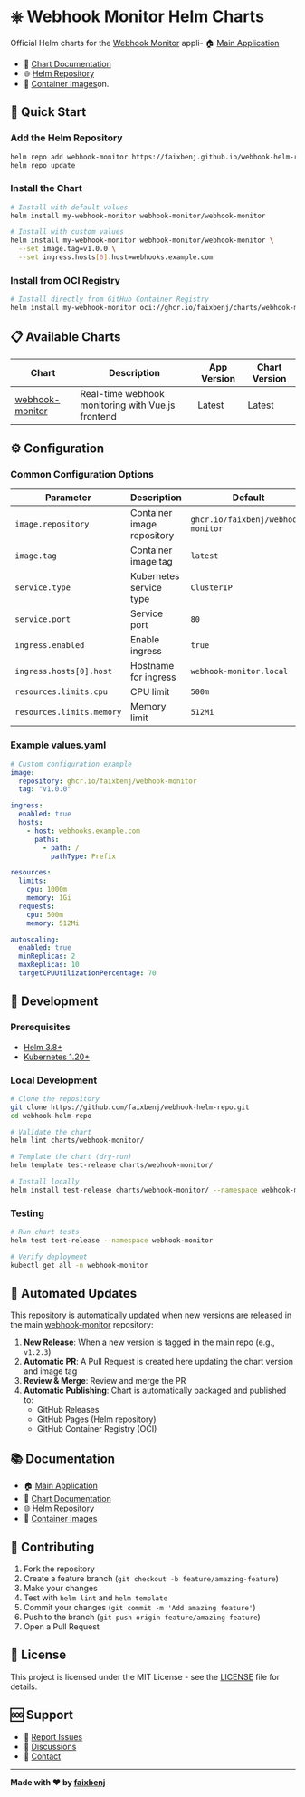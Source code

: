 # ⎈ Webhook Monitor Helm Charts

Official Helm charts for the [Webhook Monitor](https://github.com/faixbenj/webhook-monitor) appli- 🏠 [Main Application](https://github.com/faixbenj/webhook-monitor)
- 📜 [Chart Documentation](./charts/webhook-monitor/README.md)
- 🌐 [Helm Repository](https://faixbenj.github.io/webhook-helm-repo/)
- 🐳 [Container Images](https://github.com/faixbenj/webhook-monitor/pkgs/container/webhook-monitor)on.

## 🚀 Quick Start

### Add the Helm Repository

```bash
helm repo add webhook-monitor https://faixbenj.github.io/webhook-helm-repo/
helm repo update
```

### Install the Chart

```bash
# Install with default values
helm install my-webhook-monitor webhook-monitor/webhook-monitor

# Install with custom values
helm install my-webhook-monitor webhook-monitor/webhook-monitor \
  --set image.tag=v1.0.0 \
  --set ingress.hosts[0].host=webhooks.example.com
```

### Install from OCI Registry

```bash
# Install directly from GitHub Container Registry
helm install my-webhook-monitor oci://ghcr.io/faixbenj/charts/webhook-monitor --version 1.0.0
```

## 📋 Available Charts

| Chart | Description | App Version | Chart Version |
|-------|-------------|-------------|---------------|
| [webhook-monitor](./charts/webhook-monitor/) | Real-time webhook monitoring with Vue.js frontend | Latest | Latest |

## ⚙️ Configuration

### Common Configuration Options

| Parameter | Description | Default |
|-----------|-------------|---------|
| `image.repository` | Container image repository | `ghcr.io/faixbenj/webhook-monitor` |
| `image.tag` | Container image tag | `latest` |
| `service.type` | Kubernetes service type | `ClusterIP` |
| `service.port` | Service port | `80` |
| `ingress.enabled` | Enable ingress | `true` |
| `ingress.hosts[0].host` | Hostname for ingress | `webhook-monitor.local` |
| `resources.limits.cpu` | CPU limit | `500m` |
| `resources.limits.memory` | Memory limit | `512Mi` |

### Example values.yaml

```yaml
# Custom configuration example
image:
  repository: ghcr.io/faixbenj/webhook-monitor
  tag: "v1.0.0"

ingress:
  enabled: true
  hosts:
    - host: webhooks.example.com
      paths:
        - path: /
          pathType: Prefix

resources:
  limits:
    cpu: 1000m
    memory: 1Gi
  requests:
    cpu: 500m
    memory: 512Mi

autoscaling:
  enabled: true
  minReplicas: 2
  maxReplicas: 10
  targetCPUUtilizationPercentage: 70
```

## 🔧 Development

### Prerequisites

- [Helm 3.8+](https://helm.sh/docs/intro/install/)
- [Kubernetes 1.20+](https://kubernetes.io/)

### Local Development

```bash
# Clone the repository
git clone https://github.com/faixbenj/webhook-helm-repo.git
cd webhook-helm-repo

# Validate the chart
helm lint charts/webhook-monitor/

# Template the chart (dry-run)
helm template test-release charts/webhook-monitor/

# Install locally
helm install test-release charts/webhook-monitor/ --namespace webhook-monitor --create-namespace
```

### Testing

```bash
# Run chart tests
helm test test-release --namespace webhook-monitor

# Verify deployment
kubectl get all -n webhook-monitor
```

## 🤖 Automated Updates

This repository is automatically updated when new versions are released in the main [webhook-monitor](https://github.com/faixbenj/webhook-monitor) repository:

1. **New Release**: When a new version is tagged in the main repo (e.g., `v1.2.3`)
2. **Automatic PR**: A Pull Request is created here updating the chart version and image tag
3. **Review & Merge**: Review and merge the PR
4. **Automatic Publishing**: Chart is automatically packaged and published to:
   - GitHub Releases
   - GitHub Pages (Helm repository)
   - GitHub Container Registry (OCI)

## 📚 Documentation

- 🏠 [Main Application](https://github.com/faixbenj/webhook-monitor)
- 📖 [Chart Documentation](./charts/webhook-monitor/README.md)
- 🌐 [Helm Repository](https://faixbenj.github.io/webhook-monitor-helm/)
- 🐳 [Container Images](https://github.com/faixbenj/webhook-monitor/pkgs/container/webhook-monitor)

## 🤝 Contributing

1. Fork the repository
2. Create a feature branch (`git checkout -b feature/amazing-feature`)
3. Make your changes
4. Test with `helm lint` and `helm template`
5. Commit your changes (`git commit -m 'Add amazing feature'`)
6. Push to the branch (`git push origin feature/amazing-feature`)
7. Open a Pull Request

## 📄 License

This project is licensed under the MIT License - see the [LICENSE](LICENSE) file for details.

## 🆘 Support

- 🐛 [Report Issues](https://github.com/faixbenj/webhook-monitor/issues)
- 💬 [Discussions](https://github.com/faixbenj/webhook-monitor/discussions)
- 📧 [Contact](https://github.com/faixbenj)

---

**Made with ❤️ by [faixbenj](https://github.com/faixbenj)**